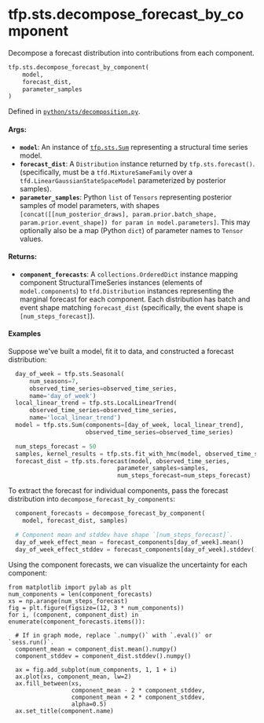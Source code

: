 <div itemscope itemtype="http://developers.google.com/ReferenceObject">
<meta itemprop="name" content="tfp.sts.decompose_forecast_by_component" />
<meta itemprop="path" content="Stable" />
</div>

# tfp.sts.decompose_forecast_by_component

Decompose a forecast distribution into contributions from each component.

``` python
tfp.sts.decompose_forecast_by_component(
    model,
    forecast_dist,
    parameter_samples
)
```



Defined in [`python/sts/decomposition.py`](https://github.com/tensorflow/probability/tree/master/tensorflow_probability/python/sts/decomposition.py).

<!-- Placeholder for "Used in" -->


#### Args:

* <b>`model`</b>: An instance of <a href="../../tfp/sts/Sum.md"><code>tfp.sts.Sum</code></a> representing a structural time series
  model.
* <b>`forecast_dist`</b>: A `Distribution` instance returned by `tfp.sts.forecast()`.
  (specifically, must be a `tfd.MixtureSameFamily` over a
  `tfd.LinearGaussianStateSpaceModel` parameterized by posterior samples).
* <b>`parameter_samples`</b>: Python `list` of `Tensors` representing posterior samples
  of model parameters, with shapes `[concat([[num_posterior_draws],
  param.prior.batch_shape, param.prior.event_shape]) for param in
  model.parameters]`. This may optionally also be a map (Python `dict`) of
  parameter names to `Tensor` values.

#### Returns:

* <b>`component_forecasts`</b>: A `collections.OrderedDict` instance mapping
  component StructuralTimeSeries instances (elements of `model.components`)
  to `tfd.Distribution` instances representing the marginal forecast for
  each component. Each distribution has batch and event shape matching
  `forecast_dist` (specifically, the event shape is
  `[num_steps_forecast]`).

#### Examples

Suppose we've built a model, fit it to data, and constructed a forecast
distribution:

```python
  day_of_week = tfp.sts.Seasonal(
      num_seasons=7,
      observed_time_series=observed_time_series,
      name='day_of_week')
  local_linear_trend = tfp.sts.LocalLinearTrend(
      observed_time_series=observed_time_series,
      name='local_linear_trend')
  model = tfp.sts.Sum(components=[day_of_week, local_linear_trend],
                      observed_time_series=observed_time_series)

  num_steps_forecast = 50
  samples, kernel_results = tfp.sts.fit_with_hmc(model, observed_time_series)
  forecast_dist = tfp.sts.forecast(model, observed_time_series,
                               parameter_samples=samples,
                               num_steps_forecast=num_steps_forecast)
```

To extract the forecast for individual components, pass the forecast
distribution into `decompose_forecast_by_components`:

```python
  component_forecasts = decompose_forecast_by_component(
    model, forecast_dist, samples)

  # Component mean and stddev have shape `[num_steps_forecast]`.
  day_of_week_effect_mean = forecast_components[day_of_week].mean()
  day_of_week_effect_stddev = forecast_components[day_of_week].stddev()
```

Using the component forecasts, we can visualize the uncertainty for each
component:

```
from matplotlib import pylab as plt
num_components = len(component_forecasts)
xs = np.arange(num_steps_forecast)
fig = plt.figure(figsize=(12, 3 * num_components))
for i, (component, component_dist) in enumerate(component_forecasts.items()):

  # If in graph mode, replace `.numpy()` with `.eval()` or `sess.run()`.
  component_mean = component_dist.mean().numpy()
  component_stddev = component_dist.stddev().numpy()

  ax = fig.add_subplot(num_components, 1, 1 + i)
  ax.plot(xs, component_mean, lw=2)
  ax.fill_between(xs,
                  component_mean - 2 * component_stddev,
                  component_mean + 2 * component_stddev,
                  alpha=0.5)
  ax.set_title(component.name)
```